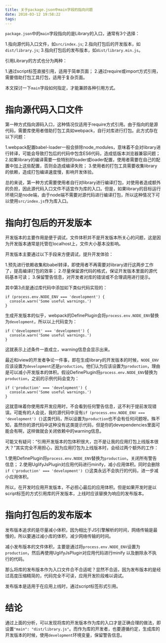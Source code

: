 ```yaml
---
title: 关于package.json中main字段的指向问题
date: 2018-03-12 19:58:22
tags:
---
```



`package.json`中的`main`字段指向的是Library的入口，通常有3个选择：

1.指向源代码入口文件，如`src/index.js`;
2.指向打包后的开发版本，如`dist/library.js`;
3.指向打包后的发布版本，如`dist/library.min.js`。

引用Library的方式也分为两种：

1.通过script标签直接引用，适用于简单页面；
2.通过require或import方式引用，需要借助打包工具打包，适用于复杂页面。

本文探讨一下`main`字段如何指定，才能兼顾各种引用方式。

# 指向源代码入口文件

第一种方式指向源码入口，这种情况仅适用于require方式引用。由于指向的是源代码，需要库使用者借助打包工具如webpack，自行对库进行打包。此方式存在以下问题：

1.webpack配置babel-loader一般会排除node_modules，意味着不会对library进行转译，可能会导致打包后的代码中包含ES6代码，造成低版本浏览器兼容问题；
2.如果library的编译需要一些特别的loader或loader配置，使用者需要在自己的配置中加上这些配置，否则会造成编译失败；
3.使用者的打包工具需要收集library的依赖，造成打包编译速度慢，影响开发体验。

总的来说，第一种方式需要使用者自行对library进行编译打包，对使用者造成额外的负担，因此源代码入口文件不适宜作为库的入口。但是，如果library的目标运行环境只是node端，由于node端不需要对源代码进行编译打包，所以这种情况下可以使用`src/index.js`作为库入口。


# 指向打包后的开发版本

开发版本的主要作用是便于调试，文件体积并不是开发版本所关心的问题，这是因为开发版本通常是托管在localhost上，文件大小基本没影响。

开发版本主要通过以下手段来方便调试，提升开发体验：

1.预先进行依赖收集和babel转译，即使用者不再需要对library进行这两步工作了，提高编译打包的效率；
2.尽量保留源代码的格式，保证开发版本里面的源代码基本可读；
3.保留警告信息，对开发者对库的错误或不合理调用进行提示。

其中第3点是通过库代码中添加如下类似代码实现的：

```
if (process.env.NODE_ENV === 'development') {
  console.warn('Some useful warnings.')
}
```

生成开发版本的似乎，webpack的DefinePlugin会将`process.env.NODE_ENV`替换为`development`，所以以上代码变为：

```
if ('development' === 'development') {
  console.warn('Some useful warnings.')
}
```

这就表示上述条件一直成立，warning信息会显示出来。

最近和iview的开发者争论一件事，即在生成library的开发版本的时候，`NODE_ENV`应该设置为`development`还是`production`。他们认为应该设置为`production`，理由是可以减小开发版本的体积。假设DefinePlugin将`process.env.NODE_ENV`替换为`production`，之前的示例代码会变为：

```
if ('production' === 'development') {
  console.warn('Some useful warnings.')
}
```

这就意味着你使用库开发应用时，不会看到任何警告信息，这不利于提前发现错误。可能有的人会说，我的源代码中没有`if (process.env.NODE_ENV === 'development') {}`这类代码，所以设置为`production`也不会有任何问题呀。殊不知，虽然你的源代码中这种没有这类提示代码，但是你的devependencies里面可能会有啊，这样做就会关闭依赖中的warning信息。

可能又有疑问：“引用开发版本的包体积很大，岂不是让我的应用打包上线版本很大？”其实完全不用担心，因为应用打包为上线版本时，会经过两个额外的工作：

1.使用DefinePlugin将`process.env.NODE_ENV`替换为`production`，关闭所有警告信息；
2.使用UglifyJsPlugin对应用代码进行minify，减小应用体积。同时会删除`if ('production' === 'development') {}`这类永远不会执行的代码，进一步减小应用体积。

所以，在开发时应用开发版本，不必担心最后的应用体积。但是如果开发时是以script标签的方式引用库的开发版本，上线时应该替换为响应的发布版本。


# 指向打包后的发布版本

发布版本追求的是尽量减小体积，因为相比于JS引擎解析的时间，网络传输是最慢的，所以要通过减小库的体积，减少网络传输的时间。

减小发布版本的文件体积，主要是通过将`process.env.NODE_ENV`设置为`production`，然后再使用UglifyJsPlugin对应用代码进行minify
以及删除永不执行的代码。

那么将库的发布版本作为入口文件合不合适呢？显然不合适，因为发布版本的是经过高度压缩精简的，代码完全不可读，应用开发阶段难以调试。

发布版本是适用于在应用上线时，通过script标签形式引用。


# 结论

通过上面的分析，可以发现将库的开发版本作为库的入口才是正确合理的做法，即设置`"main": "dist/library.js"`。而作为库的开发者，也要遵循约定，生成库的开发版本的时候，使用`development`环境变量，保留警告信息。
